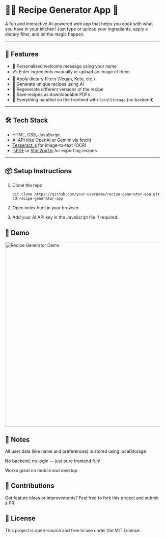 # 🧑‍🍳 Recipe Generator App 🍲

A fun and interactive AI-powered web app that helps you cook with what you have in your kitchen! Just type or upload your ingredients, apply a dietary filter, and let the magic happen.

---

## 🚀 Features

- 👋 Personalized welcome message using your name  
- ✍️ Enter ingredients manually or upload an image of them  
- 🍃 Apply dietary filters (Vegan, Keto, etc.)  
- 🤖 Generate unique recipes using AI  
- 🔁 Regenerate different versions of the recipe  
- 📄 Save recipes as downloadable PDFs  
- 💾 Everything handled on the frontend with `localStorage` (no backend)

---

## 🛠️ Tech Stack

- HTML, CSS, JavaScript  
- AI API (like OpenAI or Gemini via fetch)  
- [Tesseract.js](https://github.com/naptha/tesseract.js) for image-to-text (OCR)  
- [jsPDF](https://github.com/parallax/jsPDF) or [html2pdf.js](https://github.com/eKoopmans/html2pdf) for exporting recipes

---

## 📦 Setup Instructions

1. Clone the repo:
   ```
   git clone https://github.com/your-username/recipe-generator-app.git
   cd recipe-generator-app 
2. Open index.html in your browser.

3. Add your AI API key in the JavaScript file if required.

## 📸 Demo
<img src="assets/recipe-makeNow.png" alt="Recipe Generator Demo" width="600" />

## 📌 Notes
All user data (like name and preferences) is stored using localStorage

No backend, no login — just pure frontend fun!

Works great on mobile and desktop

## 🌟 Contributions
Got feature ideas or improvements? Feel free to fork this project and submit a PR!

## 📄 License
This project is open-source and free to use under the MIT License.
